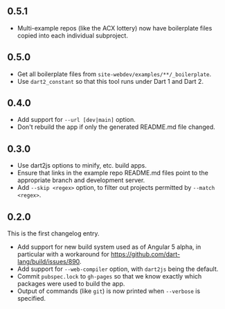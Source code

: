 ## 0.5.1

- Multi-example repos (like the ACX lottery) now have boilerplate files
  copied into each individual subproject.

## 0.5.0

- Get all boilerplate files from `site-webdev/examples/**/_boilerplate`.
- Use `dart2_constant` so that this tool runs under Dart 1 and Dart 2.

## 0.4.0

- Add support for `--url [dev|main]` option.
- Don't rebuild the app if only the generated README.md file changed.

## 0.3.0

- Use dart2js options to minify, etc. build apps.
- Ensure that links in the example repo README.md files point to
  the appropriate branch and development server.
- Add `--skip <regex>` option, to filter out projects
  permitted by `--match <regex>`.

## 0.2.0

This is the first changelog entry.

- Add support for new build system used as of Angular 5 alpha,
  in particular with a workaround for
  https://github.com/dart-lang/build/issues/890.
- Add support for `--web-compiler` option, with `dart2js` being the default.
- Commit `pubspec.lock` to `gh-pages` so that we know exactly
  which packages were used to build the app.
- Output of commands (like `git`) is now printed when
  `--verbose` is specified.
